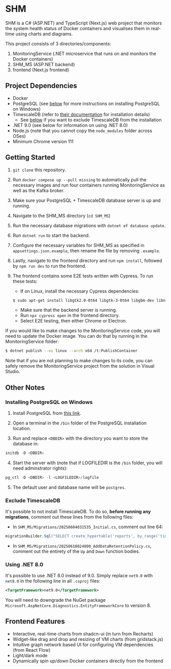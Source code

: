 # SHM

SHM is a C# (ASP.NET) and TypeScript (Next.js) web project that monitors the system health status of Docker containers and visualises them in real-time using charts and diagrams.

This project consists of 3 directories/components:

1. MonitoringService (.NET microservice that runs on and monitors the Docker containers)
2. SHM_MS (ASP.NET backend)
3. frontend (Next.js frontend)

## Project Dependencies

- Docker
- PostgreSQL (see [below](#installing-postgresql-on-windows) for more instructions on installing PostgreSQL on Windows)
- TimescaleDB (refer to [their documentation](https://docs.tigerdata.com/self-hosted/latest/install/) for installation details)
  - See [below](#exclude-timescaledb) if you want to exclude TimescaleDB from the installation
- .NET 9.0 (see below for information on using .NET 8.0)
- Node.js (note that you cannot copy the `node_modules` folder across OSes)
- Minimum Chrome version 111

## Getting Started

1. `git clone` this repository.
1. Run `docker compose up --pull missing` to automatically pull the necessary images and run four containers running MonitoringService as well as the Kafka broker.
1. Make sure your PostgreSQL + TimescaleDB database server is up and running.
1. Navigate to the SHM_MS directory (`cd SHM_MS`)
1. Run the necessary database migrations with `dotnet ef database update`.
1. Run `dotnet run` to start the backend.
1. Configure the necessary variables for SHM_MS as specified in `appsettings.json.example`, then rename the file by removing `.example`.
1. Lastly, navigate to the frontend directory and run `npm install`, followed by `npm run dev` to run the frontend.
1. The frontend contains some E2E tests written with Cypress. To run these tests:

   - If on Linux, install the necessary Cypress dependencies:

   ```bash
   $ sudo apt-get install libgtk2.0-0t64 libgtk-3-0t64 libgbm-dev libnotify-dev libnss3 libxss1 libasound2t64 libxtst6 xauth xvfb
   ```

   - Make sure that the backend server is running.
   - Run `npx cypress open` in the frontend directory.
   - Select E2E testing, then either Chrome or Electron.

If you would like to make changes to the MonitoringService code, you will need to update the Docker image. You can do that by running in the MonitoringService folder:

```bash
$ dotnet publish --os linux --arch x64 /t:PublishContainer
```

Note that if you are not planning to make changes to its code, you can safely remove the MonitoringService project from the solution in Visual Studio.

## Other Notes

### Installing PostgreSQL on Windows

1. Install PostgreSQL from [this link](https://www.postgresql.org/download/windows/).

2. Open a terminal in the `/bin` folder of the PostgreSQL installation location.

3. Run and replace `<DBDIR>` with the directory you want to store the database in:

```powershell
initdb -D <DBDIR>
```

4. Start the server with (note that if LOGFILEDIR is the `/bin` folder, you will need adminstrator rights):

```powershell
pg_ctl -D <DBDIR> -l <LOGFILEDIR>/logfile
```

5. The default user and database name will be `postgres`.

### Exclude TimescaleDB

It's possible to not install TimescaleDB. To do so, **before running any migrations**, comment out these lines from the following files:

- In `SHM_MS/Migrations/20250604031535_Initial.cs`, comment out line 64:

```cs
migrationBuilder.Sql("SELECT create_hypertable('reports', by_range('timestamp'));");
```

- In `SHM_MS/Migrations/20250610024800_AddDataRetentionPolicy.cs`, comment out the entirety of the `Up` and `Down` function bodies.

### Using .NET 8.0

It's possible to use .NET 8.0 instead of 9.0. Simply replace `net9.0` with `net8.0` in the following line in all `.csproj` files:

```xml
<TargetFramework>net9.0</TargetFramework>
```

You will need to downgrade the NuGet package `Microsoft.AspNetCore.Diagnostics.EntityFrameworkCore` to version 8.

## Frontend Features

- Interactive, real-time charts from shadcn-ui (in turn from Recharts)
- Widget-like drag and drop and resizing of VM charts (from gridstack.js)
- Intuitive graph network based UI for configuring VM dependencies (from React Flow)
- Light/dark mode
- Dynamically spin up/down Docker containers directly from the frontend
